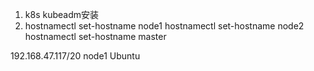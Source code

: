 1. k8s kubeadm安装
2. hostnamectl set-hostname node1
hostnamectl set-hostname node2
hostnamectl set-hostname master


192.168.47.117/20   node1 Ubuntu